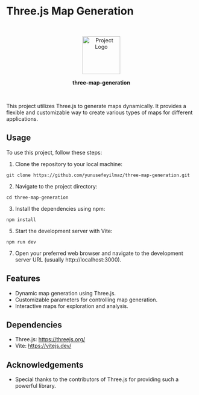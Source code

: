 # Three.js Map Generation
<br>
  <p align="center">
  <img src="https://github.com/yunusefeyilmaz/three-map-generation/assets/89478740/acafcb47-3b06-470d-918c-375b880e84a7" alt="Project Logo" width="100" height="100">
</p>
<p align="center">
  <b>three-map-generation</b>
</p>
<br>

This project utilizes Three.js to generate maps dynamically. It provides a flexible and customizable way to create various types of maps for different applications.

## Usage

To use this project, follow these steps:

1. Clone the repository to your local machine:
```
git clone https://github.com/yunusefeyilmaz/three-map-generation.git
```
2. Navigate to the project directory:
```
cd three-map-generation
```
3. Install the dependencies using npm:
```
npm install
```
5. Start the development server with Vite:
```
npm run dev
```
7. Open your preferred web browser and navigate to the development server URL (usually http://localhost:3000).

## Features

- Dynamic map generation using Three.js.
- Customizable parameters for controlling map generation.
- Interactive maps for exploration and analysis.

## Dependencies

- Three.js: https://threejs.org/
- Vite: https://vitejs.dev/

## Acknowledgements

- Special thanks to the contributors of Three.js for providing such a powerful library.
